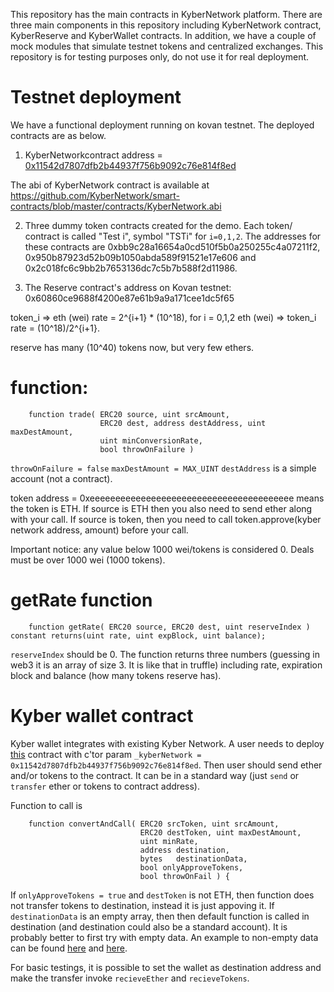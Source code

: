 This repository has the main contracts in KyberNetwork platform. There are three main components in this repository including  KyberNetwork contract, KyberReserve and KyberWallet contracts. In addition, we have a couple of mock modules that simulate testnet tokens and centralized exchanges.
This repository is for testing purposes only,  do not use it for real deployment.

# Testnet deployment

We have a functional deployment running on kovan testnet. The deployed contracts are as below.

1. KyberNetworkcontract address = [0x11542d7807dfb2b44937f756b9092c76e814f8ed](https://kovan.etherscan.io/address/0x11542d7807dfb2b44937f756b9092c76e814f8ed)

The abi of KyberNetwork contract is available at https://github.com/KyberNetwork/smart-contracts/blob/master/contracts/KyberNetwork.abi

2. Three dummy token contracts created for the demo. Each token/ contract is called "Test i", symbol "TSTi" for `i=0,1,2`.
The addresses for these contracts are 0xbb9c28a16654a0cd510f5b0a250255c4a07211f2, 0x950b87923d52b09b1050abda589f91521e17e606 and 0x2c018fc6c9bb2b7653136dc7c5b7b588f2d11986.

3. The Reserve contract's address on Kovan testnet: 0x60860ce9688f4200e87e61b9a9a171cee1dc5f65


token_i => eth (wei) rate = 2^{i+1} * (10^18), for i = 0,1,2
eth (wei) => token_i rate = (10^18)/2^{i+1}.

reserve has many (10^40) tokens now, but very few ethers.

function:
=====
```
    function trade( ERC20 source, uint srcAmount,
                    ERC20 dest, address destAddress, uint maxDestAmount,
                    uint minConversionRate,
                    bool throwOnFailure )
```

`throwOnFailure = false`
`maxDestAmount = MAX_UINT`
`destAddress` is a simple account (not a contract).


token address = 0xeeeeeeeeeeeeeeeeeeeeeeeeeeeeeeeeeeeeeeee means the token is ETH.
If source is ETH then you also need to send ether along with your call.
If source is token, then you need to call token.approve(kyber network address, amount) before your call.

Important notice: any value below 1000 wei/tokens is considered 0. Deals must be over 1000 wei (1000 tokens).

# getRate function
```
    function getRate( ERC20 source, ERC20 dest, uint reserveIndex ) constant returns(uint rate, uint expBlock, uint balance);
```
`reserveIndex` should be 0.
The function returns three numbers (guessing in web3 it is an array of size 3. It is like that in truffle) including rate, expiration block and balance (how many tokens reserve has).


# Kyber wallet contract
Kyber wallet integrates with existing Kyber Network.
A user needs to deploy [this](https://github.com/KyberNetwork/smart-contracts/blob/master/contracts/KyberWallet.sol) contract with c'tor param
`_kyberNetwork = 0x11542d7807dfb2b44937f756b9092c76e814f8ed`.
Then user should send ether and/or tokens to the contract. It can be in a standard way (just `send` or `transfer` ether or tokens to contract address).

Function to call is 
```
    function convertAndCall( ERC20 srcToken, uint srcAmount,
                             ERC20 destToken, uint maxDestAmount,
                             uint minRate,
                             address destination,
                             bytes   destinationData,
                             bool onlyApproveTokens,
                             bool throwOnFail ) {
```
If `onlyApproveTokens = true` and `destToken` is not ETH, then function does not transfer tokens to destination, instead it is just appoving it.
If `destinationData` is an empty array, then then default function is called in destination (and destination could also be a standard account).
It is probably better to first try with empty data.
An example to non-empty data can be found [here](https://github.com/KyberNetwork/smart-contracts/blob/master/test/firstscenario.js#L364) and [here](https://github.com/KyberNetwork/smart-contracts/blob/master/test/firstscenario.js#L391).

For basic testings, it is possible to set the wallet as destination address and make the transfer invoke `recieveEther` and `recieveTokens`.
